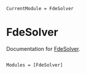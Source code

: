 ```@meta
CurrentModule = FdeSolver
```

# FdeSolver

Documentation for [FdeSolver](https://github.com/JuliaTurkuDataScience/FdeSolver.jl).

```@index
```

```@autodocs
Modules = [FdeSolver]
```
